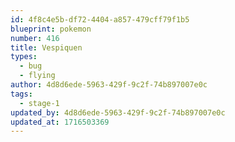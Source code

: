 ```yaml
---
id: 4f8c4e5b-df72-4404-a857-479cff79f1b5
blueprint: pokemon
number: 416
title: Vespiquen
types:
  - bug
  - flying
author: 4d8d6ede-5963-429f-9c2f-74b897007e0c
tags:
  - stage-1
updated_by: 4d8d6ede-5963-429f-9c2f-74b897007e0c
updated_at: 1716503369
---
```

